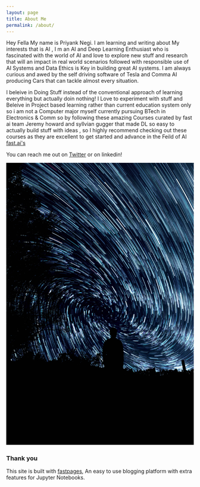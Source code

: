 ```yaml
---
layout: page
title: About Me
permalink: /about/
---
```


Hey Fella My name is Priyank Negi. I am learning and writing  about My interests that is AI , I m an AI and Deep Learning Enthusiast who is fascinated with the world of AI and love to explore new stuff and research that will  an impact in real world scenarios followed with responsible use of AI Systems and Data Ethics is Key in building great AI systems. I am always curious and awed by the self driving software of Tesla and Comma AI producing Cars that can tackle almost every situation.

I beleive in Doing Stuff instead of the conventional approach of learning everything but actually doin nothing!
I Love to experiment with stuff and Beleive in Project based learning rather than current education system only so i am not a Computer major  myself currently pursuing BTech in Electronics & Comm  so by following these amazing Courses curated by fast ai team Jeremy howard and syllvian gugger that made DL so easy to actually  build stuff with ideas , so I highly recommend checking out these courses as they are excellent to get started and advance in the Feild of AI  [fast.ai's](https://www.fast.ai/) 

You can reach me out on  [Twitter](https://twitter.com/PriyanK_7n) or on linkedin!

![](images/unsplash.jpg)


### Thank you 

This site is built with [fastpages](https://github.com/fastai/fastpages), An easy to use blogging platform with extra features for Jupyter Notebooks.

